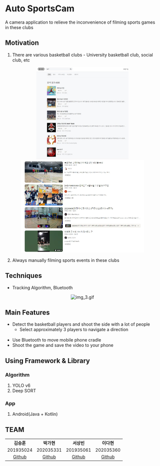 # Auto SportsCam
A camera application to relieve the inconvenience of filming sports games in these clubs

## Motivation
1. There are various basketball clubs - University basketball club, social club, etc   
<div align="center">
   <img alt="img_1.jpg" height="300" src="img/motivation_img1.jpg" width="300"/>
   <img alt="img_2.jpg" height="300" src="img/motivation_img2.jpg" width="400"/>
</div>

2. Always manually filming sports events in these clubs

## Techniques
- Tracking Algorithm, Bluetooth
    <br>
<div align="center">
    <img alt="img_3.gif" height="200" src="img/techniques_img1.gif" width="300"/>
</div>

## Main Features
- Detect the basketball players and shoot the side with a lot of people
	* Select approximately 3 players to navigate a direction
    <br>
- Use Bluetooth to move mobile phone cradle
    <br>
- Shoot the game and save the video to your phone      

## Using Framework & Library

### Algorithm
1. YOLO v6
2. Deep SORT

### App
1. Android(Java + Kotlin)

## TEAM
<table align="center">
    <tr>
        <td align="center"><b>김승훈</b></td>
        <td align="center"><b>박가현</b></td>
        <td align="center"><b>서상빈</b></td>
        <td align="center"><b>이다현</b></td>
    </tr>
<!--     <tr height="160px">
        <td align="center">
            <img height="120px" weight="120px" src="profile/img_7.png"/>
        </td>
        <td align="center">
            <img height="120px" weight="120px" src="profile/img_8.png"/>
        </td>
        <td align="center">
            <img height="120px" weight="120px" src="profile/img_9.png"/>
        </td>
        <td align="center">
            <img height="120px" weight="120px" src="profile/img_10.png"/>
        </td>
    </tr> -->
    <tr>
    </tr>
    <tr>
        <td align="center">201935024</td>
        <td align="center">202035331</td>
        <td align="center">201935061</td>
        <td align="center">202035360</td>
    </tr>
    <tr>
        <td align="center"><a href="https://github.com/">Github</a></td>
        <td align="center"><a href="https://github.com/chan9e">Github</a></td>
        <td align="center"><a href="https://github.com/">Github</a></td>
        <td align="center"><a href="https://github.com/jrary">Github</a></td>
    </tr>
<!--     <tr>
        <td align="center">
            <code>Modeling</code><br><code>BackEnd:Django</code>
        </td>
        <td align="center">
            <code>Android</code><br><code>Database</code>
        </td>
        <td align="center">
            <code>AI Speaker</code><br><code>Marketing</code>
        </td>
        <td align="center">
            <code>AI Speaker</code><br><code>BackEnd:Node.js</code>
        </td>
    </tr> -->
</table>
